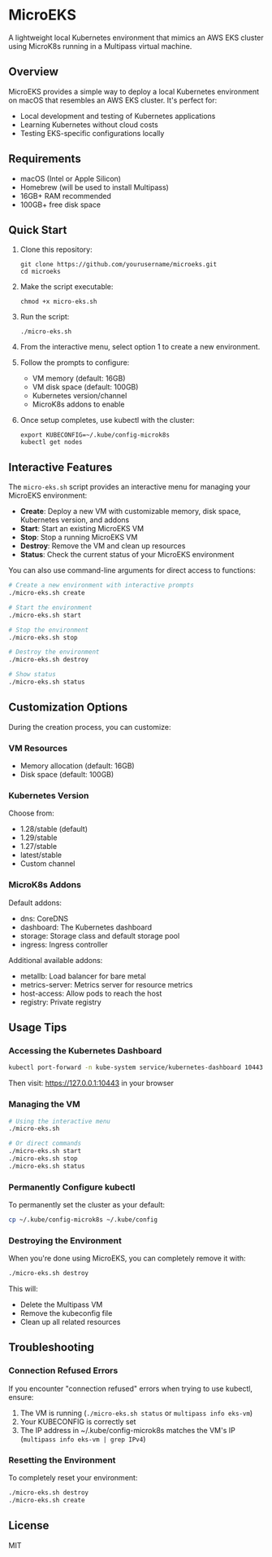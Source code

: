 # MicroEKS

A lightweight local Kubernetes environment that mimics an AWS EKS cluster using MicroK8s running in a Multipass virtual machine.

## Overview

MicroEKS provides a simple way to deploy a local Kubernetes environment on macOS that resembles an AWS EKS cluster. It's perfect for:

- Local development and testing of Kubernetes applications
- Learning Kubernetes without cloud costs
- Testing EKS-specific configurations locally

## Requirements

- macOS (Intel or Apple Silicon)
- Homebrew (will be used to install Multipass)
- 16GB+ RAM recommended
- 100GB+ free disk space

## Quick Start

1. Clone this repository:
   ```
   git clone https://github.com/yourusername/microeks.git
   cd microeks
   ```

2. Make the script executable:
   ```
   chmod +x micro-eks.sh
   ```

3. Run the script:
   ```
   ./micro-eks.sh
   ```

4. From the interactive menu, select option 1 to create a new environment.

5. Follow the prompts to configure:
   - VM memory (default: 16GB)
   - VM disk space (default: 100GB)
   - Kubernetes version/channel
   - MicroK8s addons to enable

6. Once setup completes, use kubectl with the cluster:
   ```
   export KUBECONFIG=~/.kube/config-microk8s
   kubectl get nodes
   ```

## Interactive Features

The `micro-eks.sh` script provides an interactive menu for managing your MicroEKS environment:

- **Create**: Deploy a new VM with customizable memory, disk space, Kubernetes version, and addons
- **Start**: Start an existing MicroEKS VM
- **Stop**: Stop a running MicroEKS VM
- **Destroy**: Remove the VM and clean up resources
- **Status**: Check the current status of your MicroEKS environment

You can also use command-line arguments for direct access to functions:

```bash
# Create a new environment with interactive prompts
./micro-eks.sh create

# Start the environment
./micro-eks.sh start

# Stop the environment
./micro-eks.sh stop

# Destroy the environment
./micro-eks.sh destroy

# Show status
./micro-eks.sh status
```

## Customization Options

During the creation process, you can customize:

### VM Resources
- Memory allocation (default: 16GB)
- Disk space (default: 100GB)

### Kubernetes Version
Choose from:
- 1.28/stable (default)
- 1.29/stable
- 1.27/stable
- latest/stable
- Custom channel

### MicroK8s Addons
Default addons:
- dns: CoreDNS
- dashboard: The Kubernetes dashboard
- storage: Storage class and default storage pool
- ingress: Ingress controller

Additional available addons:
- metallb: Load balancer for bare metal
- metrics-server: Metrics server for resource metrics
- host-access: Allow pods to reach the host
- registry: Private registry

## Usage Tips

### Accessing the Kubernetes Dashboard

```bash
kubectl port-forward -n kube-system service/kubernetes-dashboard 10443:443
```

Then visit: https://127.0.0.1:10443 in your browser

### Managing the VM

```bash
# Using the interactive menu
./micro-eks.sh

# Or direct commands
./micro-eks.sh start
./micro-eks.sh stop
./micro-eks.sh status
```

### Permanently Configure kubectl

To permanently set the cluster as your default:

```bash
cp ~/.kube/config-microk8s ~/.kube/config
```

### Destroying the Environment

When you're done using MicroEKS, you can completely remove it with:

```bash
./micro-eks.sh destroy
```

This will:
- Delete the Multipass VM
- Remove the kubeconfig file
- Clean up all related resources

## Troubleshooting

### Connection Refused Errors

If you encounter "connection refused" errors when trying to use kubectl, ensure:
1. The VM is running (`./micro-eks.sh status` or `multipass info eks-vm`)
2. Your KUBECONFIG is correctly set
3. The IP address in ~/.kube/config-microk8s matches the VM's IP (`multipass info eks-vm | grep IPv4`)

### Resetting the Environment

To completely reset your environment:

```bash
./micro-eks.sh destroy
./micro-eks.sh create
```

## License

MIT
